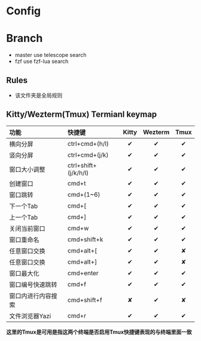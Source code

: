 # Config

# Branch

- master use telescope search
- fzf use fzf-lua search

## Rules

- 该文件夹是全局规则

## Kitty/Wezterm(Tmux) Termianl keymap

| 功能               | 快捷键               |  Kitty   | Wezterm  |   Tmux   |
| :----------------- | :------------------- | :------: | :------: | :------: |
| 横向分屏           | ctrl+cmd+(h/l)       | &#10004; | &#10004; | &#10004; |
| 竖向分屏           | ctrl+cmd+(j/k)       | &#10004; | &#10004; | &#10004; |
| 窗口大小调整       | ctrl+shift+(j/k/h/l) | &#10004; | &#10004; | &#10004; |
| 创建窗口           | cmd+t                | &#10004; | &#10004; | &#10004; |
| 窗口跳转           | cmd+(1~6)            | &#10004; | &#10004; | &#10004; |
| 下一个Tab          | cmd+[                | &#10004; | &#10004; | &#10004; |
| 上一个Tab          | cmd+]                | &#10004; | &#10004; | &#10004; |
| 关闭当前窗口       | cmd+w                | &#10004; | &#10004; | &#10004; |
| 窗口重命名         | cmd+shift+k          | &#10004; | &#10004; | &#10004; |
| 任意窗口交换       | cmd+alt+[            | &#10004; | &#10004; | &#10008; |
| 任意窗口交换       | cmd+alt+]            | &#10004; | &#10004; | &#10008; |
| 窗口最大化         | cmd+enter            | &#10004; | &#10004; | &#10004; |
| 窗口编号快速跳转   | cmd+f                | &#10004; | &#10004; | &#10004; |
| 窗口内进行内容搜索 | cmd+shift+f          | &#10008; | &#10004; | &#10008; |
| 文件浏览器Yazi     | cmd+r                | &#10004; | &#10004; | &#10004; |

**这里的Tmux是可用是指这两个终端是否启用Tmux快捷键表现的与终端里面一致**
